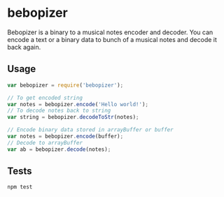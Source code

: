 # bebopizer
Bebopizer is a binary to a musical notes encoder and decoder. You can encode a text or a binary data to bunch of a musical notes and decode it back again.

## Usage
```js
var bebopizer = require('bebopizer');

// To get encoded string 
var notes = bebopizer.encode('Hello world!');
// To decode notes back to string
var string = bebopizer.decodeToStr(notes);

// Encode binary data stored in arrayBuffer or buffer
var notes = bebopizer.encode(buffer);
// Decode to arrayBuffer
var ab = bebopizer.decode(notes);
```

## Tests
```bash
npm test
```

